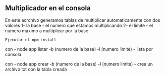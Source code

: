 ## Multiplicador en el consola 

En este acrchivo generamos tablas de multiplicar automaticamente con dos valores
1- la base - el numero que estamos multiplicando
2- el limite - el numero máximo a multiplicar por la base

``
Ejecutar el npm install
``

con - node app listar -b (numero de la base) -l (numero limite) - lista por consola

con - node app crear -b (numero de la base) -l (numero limite) - crea un archivo txt con la tabla creada